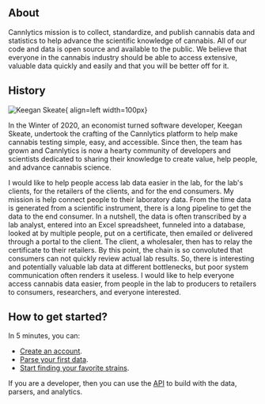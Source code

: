 ## About

Cannlytics mission is to collect, standardize, and publish cannabis data and statistics to help advance the scientific knowledge of cannabis. All of our code and data is open source and available to the public. We believe that everyone in the cannabis industry should be able to access extensive, valuable data quickly and easily and that you will be better off for it.


<!-- FIXME: Re-write call for donations:

Cannlytics is here to provide our tools and know-how to provide value to you and in return, if you find value, then you can [contribute](https://opencollective.com/cannlytics-company) to help the value continue to flow.

We hope that we provide you with value. If you want to invest a portion of your value so that we can provide you with even more value in the future, then you can <a href="https://cannlytics.page.link/donate">make a contribution to the Cannlytics team</a>.

-->


## History

<!-- FIXME: Picture of myself -->
![Keegan Skeate](https://cannlytics.com/assets/images/illustrations/keeganskeate-robohash-human.png){ align=left width=100px}

<!-- FIXME: Re-write: -->
In the Winter of 2020, an economist turned software developer, Keegan Skeate, undertook the crafting of the Cannlytics platform to help make cannabis testing simple, easy, and accessible. Since then, the team has grown and Cannlytics is now a hearty community of developers and scientists dedicated to sharing their knowledge to create value, help people, and advance cannabis science.

I would like to help people access lab data easier in the lab, for the lab's clients, for the retailers of the clients, and for the end consumers. My mission is help connect people to their laboratory data. From the time data is generated from a scientific instrument, there is a long pipeline to get the data to the end consumer. In a nutshell, the data is often transcribed by a lab analyst, entered into an Excel spreadsheet, funneled into a database, looked at by multiple people, put on a certificate, then emailed or delivered through a portal to the client. The client, a wholesaler, then has to relay the certificate to their retailers. By this point, the chain is so convoluted that consumers can not quickly review actual lab results. So, there is interesting and potentially valuable lab data at different bottlenecks, but poor system communication often renders it useless. I would like to help everyone access cannabis data easier, from people in the lab to producers to retailers to consumers, researchers, and everyone interested.


## How to get started?

In 5 minutes, you can:

- [Create an account](/account/sign-up).
- [Parse your first data](/parsers).
- [Start finding your favorite strains](/strains).

If you are a developer, then you can use the [API](/api) to build with the data, parsers, and analytics.
